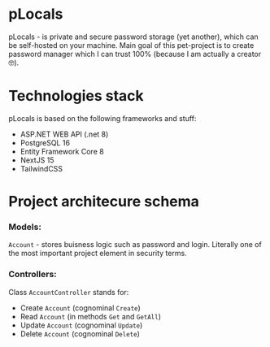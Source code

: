 ﻿# pLocals

pLocals - is private and secure password storage (yet another), which can be self-hosted on your machine. Main goal of this pet-project is to create password manager which I can trust 100% (because I am actually a creator 🤓).

# Technologies stack

pLocals is based on the following frameworks and stuff:
* ASP.NET WEB API (.net 8)
* PostgreSQL 16
* Entity Framework Core 8
* NextJS 15
* TailwindCSS

# Project architecure schema

### Models:

`Account` - stores buisness logic such as password and login. Literally one of the most important project element in security terms.

### Controllers:

Class `AccountController` stands for:
- Create `Account` (cognominal `Create`)
- Read `Account` (in methods `Get` and `GetAll`)
- Update `Account` (cognominal `Update`)
- Delete `Account` (cognominal `Delete`)